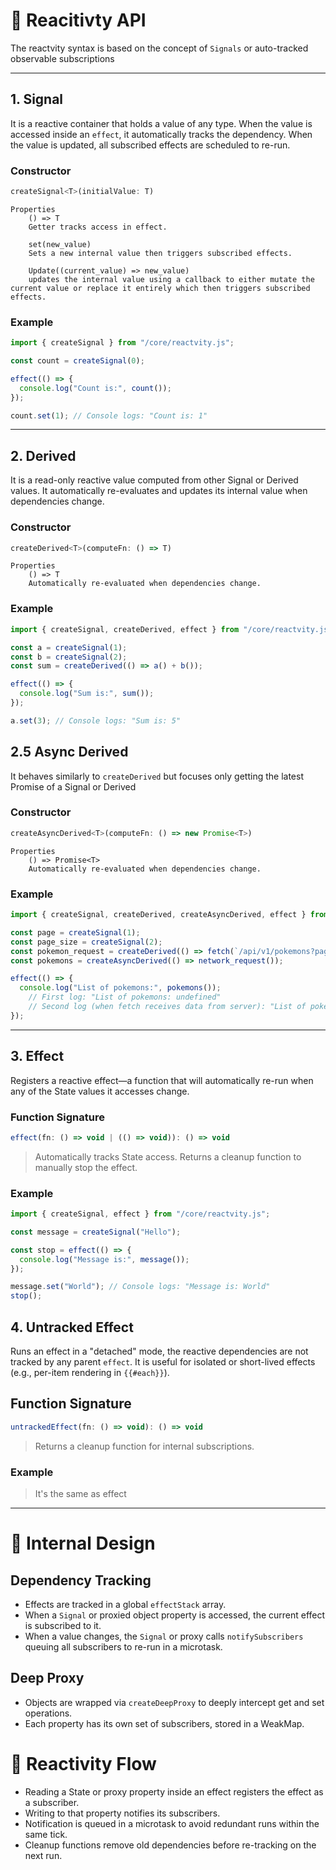 # 📘 Reacitivty API

The reactvity syntax is based on the concept of `Signals` or auto-tracked observable subscriptions

---

## 1. Signal

It is a reactive container that holds a value of any type. When the value is accessed inside an `effect`, it automatically tracks the dependency. When the value is updated, all subscribed effects are scheduled to re-run.

### Constructor
```js
createSignal<T>(initialValue: T)
```
```
Properties
    () => T
    Getter tracks access in effect.

    set(new_value)
    Sets a new internal value then triggers subscribed effects.

    Update((current_value) => new_value)
    updates the internal value using a callback to either mutate the current value or replace it entirely which then triggers subscribed effects.
```
### Example
```js
import { createSignal } from "/core/reactvity.js";

const count = createSignal(0);

effect(() => {
  console.log("Count is:", count());
});

count.set(1); // Console logs: "Count is: 1"
```

---

## 2. Derived

It is a read-only reactive value computed from other Signal or Derived values. It automatically re-evaluates and updates its internal value when dependencies change.

### Constructor

```js
createDerived<T>(computeFn: () => T)
```
```
Properties
    () => T
    Automatically re-evaluated when dependencies change.
```
### Example
```js
import { createSignal, createDerived, effect } from "/core/reactvity.js";

const a = createSignal(1);
const b = createSignal(2);
const sum = createDerived(() => a() + b());

effect(() => {
  console.log("Sum is:", sum());
});

a.set(3); // Console logs: "Sum is: 5"
```

## 2.5 Async Derived

It behaves similarly to `createDerived` but focuses only getting the latest Promise of a Signal or Derived

### Constructor

```js
createAsyncDerived<T>(computeFn: () => new Promise<T>)
```
```
Properties
    () => Promise<T>
    Automatically re-evaluated when dependencies change.
```
### Example
```js
import { createSignal, createDerived, createAsyncDerived, effect } from "/core/reactvity.js";

const page = createSignal(1);
const page_size = createSignal(2);
const pokemon_request = createDerived(() => fetch(`/api/v1/pokemons?page=${page()}&page_size=${page_size()}`));
const pokemons = createAsyncDerived(() => network_request());

effect(() => {
  console.log("List of pokemons:", pokemons());
    // First log: "List of pokemons: undefined"
    // Second log (when fetch receives data from server): "List of pokemons: [...an array of pokemons]"
});
```

---

## 3. Effect

Registers a reactive effect—a function that will automatically re-run when any of the State values it accesses change.

### Function Signature
```js
effect(fn: () => void | (() => void)): () => void
```

> Automatically tracks State access. Returns a cleanup function to manually stop the effect.

### Example
```js
import { createSignal, effect } from "/core/reactvity.js";

const message = createSignal("Hello");

const stop = effect(() => {
  console.log("Message is:", message());
});

message.set("World"); // Console logs: "Message is: World"
stop();
```

## 4. Untracked Effect

Runs an effect in a "detached" mode, the reactive dependencies are not tracked by any parent `effect`. It is useful for isolated or short-lived effects (e.g., per-item rendering in `{{#each}}`).

## Function Signature
```js
untrackedEffect(fn: () => void): () => void
```
> Returns a cleanup function for internal subscriptions.

### Example
> It's the same as effect

---

# 🧩 Internal Design

## Dependency Tracking

- Effects are tracked in a global `effectStack` array.
- When a `Signal` or proxied object property is accessed, the current effect is subscribed to it.
- When a value changes, the `Signal` or proxy calls `notifySubscribers` queuing all subscribers to re-run in a microtask.

## Deep Proxy

- Objects are wrapped via `createDeepProxy` to deeply intercept get and set operations.
- Each property has its own set of subscribers, stored in a WeakMap.

# 🔄 Reactivity Flow

- Reading a State or proxy property inside an effect registers the effect as a subscriber.
- Writing to that property notifies its subscribers.
- Notification is queued in a microtask to avoid redundant runs within the same tick.
- Cleanup functions remove old dependencies before re-tracking on the next run.
